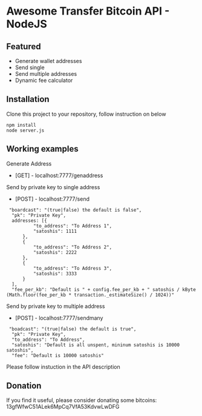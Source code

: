 Awesome Transfer Bitcoin API - NodeJS
=============

Featured
-----
- Generate wallet addresses
- Send single
- Send multiple addresses
- Dynamic fee calculator 

Installation
-----
Clone this project to your repository, follow instruction on below

```
npm install
node server.js
```

## Working examples
Generate Address
- [GET] - localhost:7777/genaddress

Send by private key to single address
- [POST] - localhost:7777/send

```
 "boardcast": "(true|false) the default is false",
  "pk": "Private Key",
  addresses: [{
          "to_address": "To Address 1",
          "satoshis": 1111
      },
      {
          "to_address": "To Address 2",
          "satoshis": 2222
      },
      {
          "to_address": "To Address 3",
          "satoshis": 3333
      }
  ],
  "fee_per_kb": "Default is " + config.fee_per_kb + " satoshis / kByte (Math.floor(fee_per_kb * transaction._estimateSize() / 1024))"
```

Send by private key to multiple address
- [POST] - localhost:7777/sendmany

```
 "boadcast": "(true|false) the default is true",
  "pk": "Private Key",
  "to_address": "To Address",
  "satoshis": "Default is all unspent, mininum satoshis is 10000 satoshis",
  "fee": "Default is 10000 satoshis"
```

Please follow instuction in the API description


Donation
-----
If you find it useful, please consider donating some bitcoins: 13gfWfwC51ALek6MpCq7VfA53KdvwLwDFG